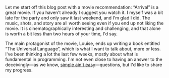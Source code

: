 Let me start off this blog post with a movie recommendation: “Arrival” is a great movie. If you haven't already I suggest you watch it. I myself was a bit late for the party and only saw it last weekend, and I'm glad I did. The music, shots, and story are all worth seeing even if you end up not liking the movie. It is cinematographically interesting and challenging, and that alone is worth a bit less than two hours of your time, I'd say.

The main protagonist of the movie, Louise, ends up writing a book entitled “The Universal Language”, which is what I want to talk about, more or less. I've been thinking a lot the last few weeks, mostly about what is fundamental in programming. I'm not even close to having an answer to the deceivingly—as we know, [simple ain't easy](https://www.youtube.com/watch?v=rI8tNMsozo0)—questions, but I'd like to share my progress.
